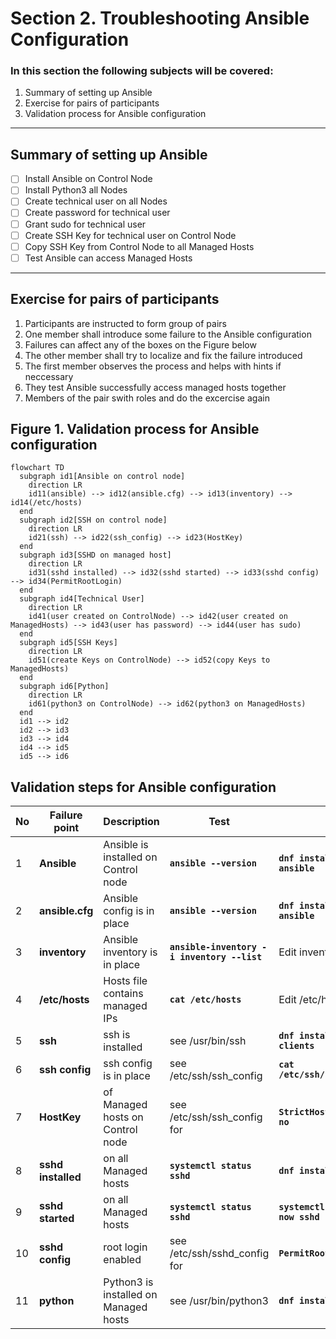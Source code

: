 # Section 2. Troubleshooting Ansible Configuration

### In this section the following subjects will be covered:

1. Summary of setting up Ansible
1. Exercise for pairs of participants
1. Validation process for Ansible configuration

---
## Summary of setting up Ansible

- [ ] Install Ansible on Control Node
- [ ] Install Python3 all Nodes
- [ ] Create technical user on all Nodes
- [ ] Create password for technical user
- [ ] Grant sudo for technical user
- [ ] Create SSH Key for technical user on Control Node
- [ ] Copy SSH Key from Control Node to all Managed Hosts
- [ ] Test Ansible can access Managed Hosts

---
## Exercise for pairs of participants

1. Participants are instructed to form group of pairs
1. One member shall introduce some failure to the Ansible configuration
1. Failures can affect any of the boxes on the Figure below
1. The other member shall try to localize and fix the failure introduced
1. The first member observes the process and helps with hints if neccessary
1. They test Ansible successfully access managed hosts together
1. Members of the pair swith roles and do the excercise again



## Figure 1. Validation process for Ansible configuration

```mermaid
flowchart TD
  subgraph id1[Ansible on control node]
    direction LR
    id11(ansible) --> id12(ansible.cfg) --> id13(inventory) --> id14(/etc/hosts)
  end
  subgraph id2[SSH on control node]
    direction LR
    id21(ssh) --> id22(ssh_config) --> id23(HostKey)
  end
  subgraph id3[SSHD on managed host]
    direction LR
    id31(sshd installed) --> id32(sshd started) --> id33(sshd config) --> id34(PermitRootLogin)
  end
  subgraph id4[Technical User]
    direction LR
    id41(user created on ControlNode) --> id42(user created on ManagedHosts) --> id43(user has password) --> id44(user has sudo)
  end
  subgraph id5[SSH Keys]
    direction LR
    id51(create Keys on ControlNode) --> id52(copy Keys to ManagedHosts)
  end
  subgraph id6[Python]
    direction LR
    id61(python3 on ControlNode) --> id62(python3 on ManagedHosts)
  end
  id1 --> id2
  id2 --> id3
  id3 --> id4
  id4 --> id5
  id5 --> id6
```

## Validation steps for Ansible configuration

| No | Failure point | Description | Test | Fix |
|----| ---------------|-------------|------|-----|
| 1 | **Ansible** | Ansible is installed on Control node | **`ansible --version`** | **`dnf install -y ansible`** |
| 2 | **ansible.cfg** | Ansible config is in place | **`ansible --version`** | **`dnf install -y ansible`** |
| 3 | **inventory** | Ansible inventory is in place | **`ansible-inventory -i inventory --list`** | Edit inventory |
| 4 | **/etc/hosts** | Hosts file contains managed IPs | **`cat /etc/hosts`** | Edit /etc/hosts |
| 5 | **ssh** | ssh is installed | see /usr/bin/ssh | **`dnf install openssh-clients`** |
| 6 | **ssh config** | ssh config is in place | see /etc/ssh/ssh_config | **`cat /etc/ssh/ssh_config`** |
| 7 | **HostKey** | of Managed hosts on Control node | see /etc/ssh/ssh_config for | **`StrictHostKeyChecking no`** | 
| 8 | **sshd installed** | on all Managed hosts | **`systemctl status sshd`** | **`dnf install openssh`** |
| 9 | **sshd started** | on all Managed hosts | **`systemctl status sshd`** | **`systemctl enable --now sshd`** |
| 10 | **sshd config** | root login enabled | see /etc/ssh/sshd_config for | **`PermitRootLogin yes`** |
| 11 | **python** | Python3 is installed on Managed hosts | see /usr/bin/python3 | **`dnf install python3`** |


